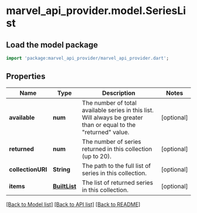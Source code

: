 # marvel_api_provider.model.SeriesList

## Load the model package
```dart
import 'package:marvel_api_provider/marvel_api_provider.dart';
```

## Properties
Name | Type | Description | Notes
------------ | ------------- | ------------- | -------------
**available** | **num** | The number of total available series in this list. Will always be greater than or equal to the \"returned\" value. | [optional] 
**returned** | **num** | The number of series returned in this collection (up to 20). | [optional] 
**collectionURI** | **String** | The path to the full list of series in this collection. | [optional] 
**items** | [**BuiltList<SeriesSummary>**](SeriesSummary.md) | The list of returned series in this collection. | [optional] 

[[Back to Model list]](../README.md#documentation-for-models) [[Back to API list]](../README.md#documentation-for-api-endpoints) [[Back to README]](../README.md)


